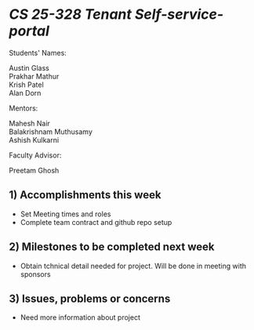 # *CS 25-328 Tenant Self-service-portal*

Students' Names:

Austin Glass\
Prakhar Mathur\
Krish Patel\
Alan Dorn

Mentors:

Mahesh Nair\
Balakrishnam Muthusamy\
Ashish Kulkarni

Faculty Advisor: 

Preetam Ghosh

## 1) Accomplishments this week ##
   - Set Meeting times and roles
   - Complete team contract and github repo setup
## 2) Milestones to be completed next week ##
   - Obtain tchnical detail needed for project. Will be done in meeting with sponsors
## 3) Issues, problems or concerns ##
   - Need more information about project

   


